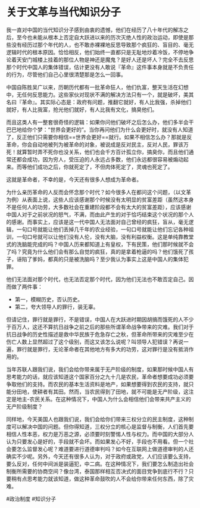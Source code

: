 # 关于文革与当代知识分子

我一直对中国的当代知识分子感到由衷的遗憾，他们在经历了八十年代的解冻之后，至今也未能从根本上否定自大跃进以来的历次灭绝人性的政治运动，即使是那些没有经历过那个年代的人，也不敢赤裸裸地反思导致那个疯狂的、盲目的、毫无逻辑时代的根本原因。恰恰相反，他们始终一直都只是无耻地炒着冷饭，不停地争论着天安门城楼上挂着的那位人物是神还是魔鬼？是好人还是坏人？完全不去反思那个时代中国人的集体错误，估计更没有人敢说『革命』这件事本身就是不负责任的行为，尽管他们自己心里很清楚那是怎么一回事。

中国自陈胜吴广以来，历朝历代都有一批革命狂人，他们仇富，整天生活在幻想中，无任何反思能力。这些家伙对现状不满的解决方法只有一个，就是破坏，美其名曰『革命』。其实际心态是：政府有问题，推翻它就好，有人比我强，杀掉他们就好，有人比我富，抢光他们就好，有人比我有文化，搞臭他们。

而且这类人有一整套很奇怪的逻辑：如果你问他们破坏之后怎么办，他们多半会干巴巴地给你个梦：“世界会更好的”。当你再问他们为什么会更好时，就没有人知道了，反正他们只需要你相信==世界会更好==就行。如果不相信怎么办？那就是反革命，你会自动地被列为被革命的对象，被说成是反对民主，反对人民，罪该万死！就算暂时弄不死你也没关系，他们也会千方百计孤立你，搞臭你，而且他们通常还都会成功，因为穷人，受压迫的人永远占多数，他们永远都很容易被煽动起来。而等他们成功之后，你就死定了，不但肉体死定了，灵魂也死定了。

这就是革命者，不幸的是，今天还有很多人想成为革命者。

为什么亲历革命的人反而会怀念那个时代？如今很多人在都问这个问题，（以文革为例）从表面上说，这些人应该感谢那个时候没有太明显的贫富差距（虽然这本身不是任何人的功劳，大多数社会在重建阶段都不会有太大的贫富差距），应该感谢中国人对于之前状况的怒气，不满，而由此产生的对于恰巧结束这个状况的那个人的感谢。而事实上，应该是这一代中国人无法面对自己曾经的疯狂，盲从，毫无逻辑，一句口号就能让他们丢掉几千年的农业经验，一句口号就能让他们忘记各种祖训，一句口号就可以让他们没有人伦，没有大脑，没有利益权衡。这是单纯靠教堂式的洗脑能完成的吗？中国人历来都知道上有皇权，下有民策，他们那时候就不会了吗？究竟为什么他们会有那么自觉的疯狂，真的是拿着枪逼的吗？他们饿死了孩子，诬陷了爹妈，都真的只是被洗脑吗？至少我认为事实上这是中国人的集体犯罪。

他们无法面对那个时代，也无法否定那个时代，因为他们无法也不敢否定自己。因而做了两件事：

* 第一，模糊历史，否认历史。
* 第二，夸大领导人的罪行，装无辜。

但请记住，罪行就是罪行，不是错误，中国人在大跃进时期因胡搞而饿死的人不少于百万人，这还不算抗日战争之前之后的那些所谓革命战争带来的灾难。我们对于抗日战争的历史性描述是救中华民族于危急存亡之秋，但革命所带来的灾难至少在伤亡人数上显然超过了这个级别，而这又该怎么说呢？叫领导人犯错误？再说一遍，罪行就是罪行，无论革命者在其他地方有多大的功劳，这对罪行是没有抵消作用的。

当年苏联人跟我们说，我们会给你带来属于无产阶级的制度，如果那时候中国人有思考能力的话，就应该知道这个国家百分之九十几是农民，革命者想要成功必须要争取他们的支持。而农民的基本生活资料是地产，如果想要得到农民的支持，就只能分田地，使耕者有其田。然而，当农民得到了田地，就不可能是无产阶级，这注定是地主-农民关系。在这种情况下，中国人为什么会相信他们会带来共产主义的无产阶级制度？

同样地，今天美国人也跟我们说，我们会给你们带来三权分立的民主制度，这种制度可以解决中国的问题。但你得知道，三权分立的核心是监督与制衡，人们首先要相信人性本恶，权力是万恶之源，必须要时刻警惕人性与权力。而中国的大部分人认为只要发心是好的，手段就不会坏。而如果发心不好，手段也不用看。但一个社会要怎么监督发心呢？难道要进行道德审判吗？如今在互联网上做道德审判的人还确实不少呢。另外，今天还有很多人认为，对于政府或政党，人们应该要么支持，要么反对，任何中间派是装逼犯，中二病。在这种情况下，我们要怎么制造出社会制衡所需要的协商空间？像台湾，泰国那样相互否决式的面目党争到底行不行？只要稍有点思考能力就该知道，做这种革命鼓吹的人不会给你带来任何东西，除了灾难。

<!-- Obsidian Tags -->

#政治制度 #知识分子
